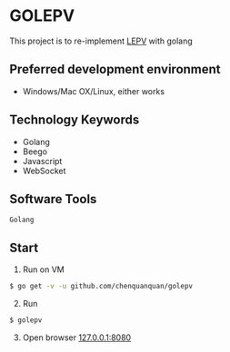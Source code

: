 # GOLEPV

This project is to re-implement [LEPV](https://github.com/linuxep/lepv) with golang

## Preferred development environment
- Windows/Mac OX/Linux, either works

## Technology Keywords
- Golang
- Beego
- Javascript
- WebSocket

## Software Tools
    Golang
   
## Start
  
1. Run on VM
   
```bash
$ go get -v -u github.com/chenquanquan/golepv
```

2. Run
```bash
$ golepv
```

3. Open browser [127.0.0.1:8080](http://127.0.0.1:8080)

